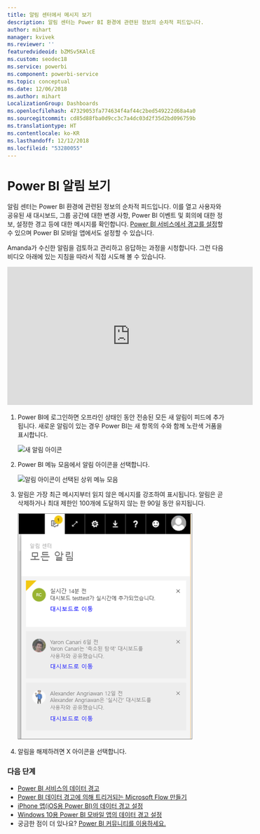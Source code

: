 ```yaml
---
title: 알림 센터에서 메시지 보기
description: 알림 센터는 Power BI 환경에 관련된 정보의 순차적 피드입니다.
author: mihart
manager: kvivek
ms.reviewer: ''
featuredvideoid: bZMSv5KAlcE
ms.custom: seodec18
ms.service: powerbi
ms.component: powerbi-service
ms.topic: conceptual
ms.date: 12/06/2018
ms.author: mihart
LocalizationGroup: Dashboards
ms.openlocfilehash: 47329053fa774634f4af44c2bed549222d68a4a0
ms.sourcegitcommit: cd85d88fba0d9cc3c7a4dc03d2f35d2bd096759b
ms.translationtype: HT
ms.contentlocale: ko-KR
ms.lasthandoff: 12/12/2018
ms.locfileid: "53280055"
---
```

# <a name="view-power-bi-notifications"></a>Power BI 알림 보기
알림 센터는 Power BI 환경에 관련된 정보의 순차적 피드입니다. 이를 열고 사용자와 공유된 새 대시보드, 그룹 공간에 대한 변경 사항, Power BI 이벤트 및 회의에 대한 정보, 설정한 경고 등에 대한 메시지를 확인합니다. [Power BI 서비스에서 경고를 설정](../service-set-data-alerts.md)할 수 있으며 Power BI 모바일 앱에서도 설정할 수 있습니다.

Amanda가 수신한 알림을 검토하고 관리하고 응답하는 과정을 시청합니다. 그런 다음 비디오 아래에 있는 지침을 따라서 직접 시도해 볼 수 있습니다.

<iframe width="560" height="315" src="https://www.youtube.com/embed/bZMSv5KAlcE" frameborder="0" allowfullscreen></iframe>


1. Power BI에 로그인하면 오프라인 상태인 동안 전송된 모든 새 알림이 피드에 추가됩니다. 새로운 알림이 있는 경우 Power BI는 새 항목의 수와 함께 노란색 거품을 표시합니다.
   
   ![새 알림 아이콘](./media/end-user-notification-center/power-bi-new-notification.png)
2. Power BI 메뉴 모음에서 알림 아이콘을 선택합니다.
   
   ![알림 아이콘이 선택된 상위 메뉴 모음](./media/end-user-notification-center/power-bi-notifications-icon.png)
3. 알림은 가장 최근 메시지부터 읽지 않은 메시지를 강조하여 표시됩니다. 알림은 곧 삭제하거나 최대 제한인 100개에 도달하지 않는 한 90일 동안 유지됩니다.
   
   ![알림 센터](./media/end-user-notification-center/power-bi-notifications.png)
4. 알림을 해제하려면 X 아이콘을 선택합니다.

### <a name="next-steps"></a>다음 단계
* [Power BI 서비스의 데이터 경고](../service-set-data-alerts.md)
* [Power BI 데이터 경고에 의해 트리거되는 Microsoft Flow 만들기](../service-flow-integration.md)
* [iPhone 앱(iOS용 Power BI)의 데이터 경고 설정](mobile/mobile-set-data-alerts-in-the-mobile-apps.md)
* [Windows 10용 Power BI 모바일 앱의 데이터 경고 설정](mobile/mobile-set-data-alerts-in-the-mobile-apps.md)
* 궁금한 점이 더 있나요? [Power BI 커뮤니티를 이용하세요.](http://community.powerbi.com/)

